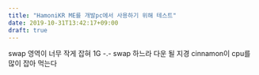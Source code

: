 ```yaml
---
title: "HamoniKR ME를 개발pc에서 사용하기 위해 테스트"
date: 2019-10-31T13:42:17+09:00
draft: true
---
```


swap 영역이 너무 작게 잡혀 1G -.- swap 하느라 다운 될 지경
cinnamon이 cpu를 많이 잡아 먹는다
